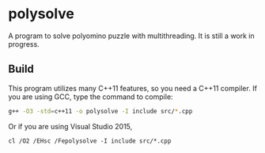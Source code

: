 # polysolve

A program to solve polyomino puzzle with multithreading. It is still a work in progress.

## Build

This program utilizes many C++11 features, so you need a C++11 compiler. If you are using GCC, type the command to compile:

```bash
g++ -O3 -std=c++11 -o polysolve -I include src/*.cpp
```

Or if you are using Visual Studio 2015,

```Batchfile
cl /O2 /EHsc /Fepolysolve -I include src/*.cpp
```
